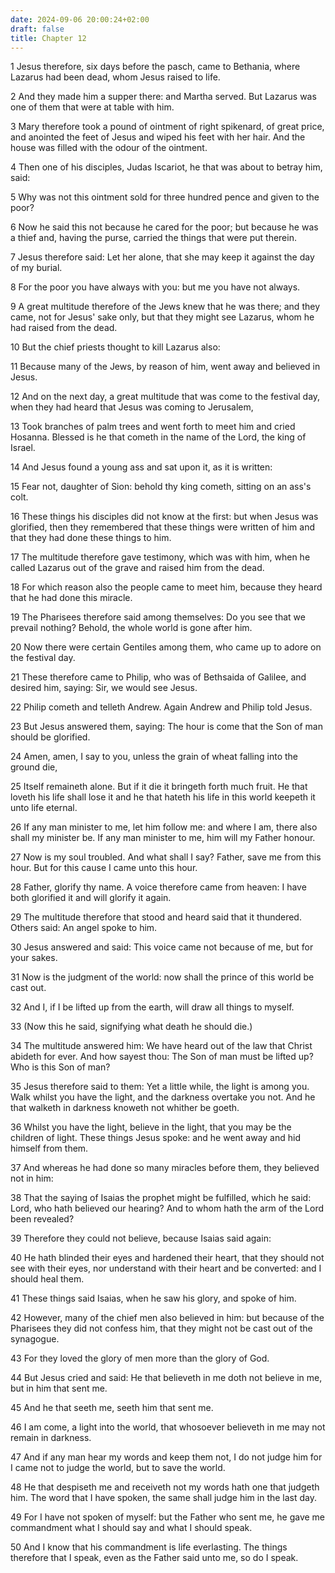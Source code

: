 ```yaml
---
date: 2024-09-06 20:00:24+02:00
draft: false
title: Chapter 12
---
```




1 Jesus therefore, six days before the pasch, came to Bethania, where Lazarus had been dead, whom Jesus raised to life.

2 And they made him a supper there: and Martha served. But Lazarus was one of them that were at table with him.

3 Mary therefore took a pound of ointment of right spikenard, of great price, and anointed the feet of Jesus and wiped his feet with her hair. And the house was filled with the odour of the ointment.

4 Then one of his disciples, Judas Iscariot, he that was about to betray him, said:

5 Why was not this ointment sold for three hundred pence and given to the poor?

6 Now he said this not because he cared for the poor; but because he was a thief and, having the purse, carried the things that were put therein.

7 Jesus therefore said: Let her alone, that she may keep it against the day of my burial.

8 For the poor you have always with you: but me you have not always.

9 A great multitude therefore of the Jews knew that he was there; and they came, not for Jesus' sake only, but that they might see Lazarus, whom he had raised from the dead.

10 But the chief priests thought to kill Lazarus also:

11 Because many of the Jews, by reason of him, went away and believed in Jesus.

12 And on the next day, a great multitude that was come to the festival day, when they had heard that Jesus was coming to Jerusalem,

13 Took branches of palm trees and went forth to meet him and cried Hosanna. Blessed is he that cometh in the name of the Lord, the king of Israel.

14 And Jesus found a young ass and sat upon it, as it is written:

15 Fear not, daughter of Sion: behold thy king cometh, sitting on an ass's colt.

16 These things his disciples did not know at the first: but when Jesus was glorified, then they remembered that these things were written of him and that they had done these things to him.

17 The multitude therefore gave testimony, which was with him, when he called Lazarus out of the grave and raised him from the dead.

18 For which reason also the people came to meet him, because they heard that he had done this miracle.

19 The Pharisees therefore said among themselves: Do you see that we prevail nothing? Behold, the whole world is gone after him.

20 Now there were certain Gentiles among them, who came up to adore on the festival day.

21 These therefore came to Philip, who was of Bethsaida of Galilee, and desired him, saying: Sir, we would see Jesus.

22 Philip cometh and telleth Andrew. Again Andrew and Philip told Jesus.

23 But Jesus answered them, saying: The hour is come that the Son of man should be glorified.

24 Amen, amen, I say to you, unless the grain of wheat falling into the ground die,

25 Itself remaineth alone. But if it die it bringeth forth much fruit. He that loveth his life shall lose it and he that hateth his life in this world keepeth it unto life eternal.

26 If any man minister to me, let him follow me: and where I am, there also shall my minister be. If any man minister to me, him will my Father honour.

27 Now is my soul troubled. And what shall I say? Father, save me from this hour. But for this cause I came unto this hour.

28 Father, glorify thy name. A voice therefore came from heaven: I have both glorified it and will glorify it again.

29 The multitude therefore that stood and heard said that it thundered. Others said: An angel spoke to him.

30 Jesus answered and said: This voice came not because of me, but for your sakes.

31 Now is the judgment of the world: now shall the prince of this world be cast out.

32 And I, if I be lifted up from the earth, will draw all things to myself.

33 (Now this he said, signifying what death he should die.)

34 The multitude answered him: We have heard out of the law that Christ abideth for ever. And how sayest thou: The Son of man must be lifted up? Who is this Son of man?

35 Jesus therefore said to them: Yet a little while, the light is among you. Walk whilst you have the light, and the darkness overtake you not. And he that walketh in darkness knoweth not whither be goeth.

36 Whilst you have the light, believe in the light, that you may be the children of light. These things Jesus spoke: and he went away and hid himself from them.

37 And whereas he had done so many miracles before them, they believed not in him:

38 That the saying of Isaias the prophet might be fulfilled, which he said: Lord, who hath believed our hearing? And to whom hath the arm of the Lord been revealed?

39 Therefore they could not believe, because Isaias said again:

40 He hath blinded their eyes and hardened their heart, that they should not see with their eyes, nor understand with their heart and be converted: and I should heal them.

41 These things said Isaias, when he saw his glory, and spoke of him.

42 However, many of the chief men also believed in him: but because of the Pharisees they did not confess him, that they might not be cast out of the synagogue.

43 For they loved the glory of men more than the glory of God.

44 But Jesus cried and said: He that believeth in me doth not believe in me, but in him that sent me.

45 And he that seeth me, seeth him that sent me.

46 I am come, a light into the world, that whosoever believeth in me may not remain in darkness.

47 And if any man hear my words and keep them not, I do not judge him for I came not to judge the world, but to save the world.

48 He that despiseth me and receiveth not my words hath one that judgeth him. The word that I have spoken, the same shall judge him in the last day.

49 For I have not spoken of myself: but the Father who sent me, he gave me commandment what I should say and what I should speak.

50 And I know that his commandment is life everlasting. The things therefore that I speak, even as the Father said unto me, so do I speak.

